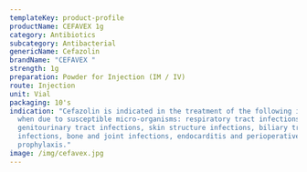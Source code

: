 ```yaml
---
templateKey: product-profile
productName: CEFAVEX 1g
category: Antibiotics
subcategory: Antibacterial
genericName: Cefazolin
brandName: "CEFAVEX "
strength: 1g
preparation: Powder for Injection (IM / IV)
route: Injection
unit: Vial
packaging: 10's
indication: "Cefazolin is indicated in the treatment of the following infections
  when due to susceptible micro-organisms: respiratory tract infections,
  genitourinary tract infections, skin structure infections, biliary tract
  infections, bone and joint infections, endocarditis and perioperative
  prophylaxis."
image: /img/cefavex.jpg
---
```


